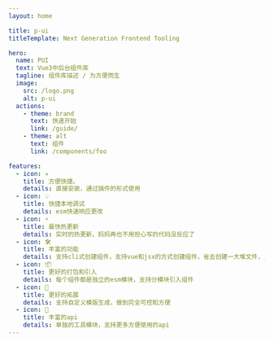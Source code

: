```yaml
---
layout: home

title: p-ui
titleTemplate: Next Generation Frontend Tooling

hero:
  name: PUI
  text: Vue3中后台组件库
  tagline: 组件库描述 / 为方便而生
  image:
    src: /logo.png
    alt: p-ui
  actions:
    - theme: brand
      text: 快速开始
      link: /guide/
    - theme: alt
      text: 组件
      link: /components/foo

features:
  - icon: ✈️
    title: 方便快捷。
    details: 直接安装，通过插件的形式使用
  - icon: 💡
    title: 快捷本地调试
    details: esm快速响应更改
  - icon: ⚡️
    title: 最快热更新
    details: 实时的热更新，妈妈再也不用担心写的代码没反应了
  - icon: 🛠️
    title: 丰富的功能
    details: 支持cli式创建组件，支持vue和jsx的方式创建组件，省去创建一大堆文件，主打的就是方便
  - icon: 📦
    title: 更好的打包和引入
    details: 每个组件都是独立的esm模块，支持分模块引入组件
  - icon: 🔩
    title: 更好的拓展
    details: 支持自定义模版生成，做到完全可控和方便
  - icon: 🔑
    title: 丰富的api
    details: 单独的工具模块，支持更多方便使用的api
---
```

